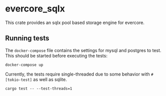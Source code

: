 # evercore_sqlx 
This crate provides an sqlx pool based storage engine for evercore.

## Running tests

The `docker-compose` file contains the settings for mysql and postgres to test.
This should be started before executing the tests:

```
docker-compose up
```

Currently, the tests require single-threaded due to some behavior with `#[tokio-test]`
as well as sqlite.  

```
cargo test -- --test-threads=1
```

